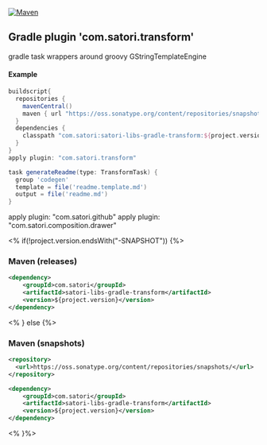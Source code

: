 [![Maven](https://img.shields.io/nexus/s/https/oss.sonatype.org/com.satori/satori-libs-gradle-transform.svg)](https://oss.sonatype.org/content/repositories/snapshots/com/satori/satori-libs-gradle-transform/${project.version}/)
## Gradle plugin 'com.satori.transform' 

gradle task wrappers around groovy GStringTemplateEngine

#### Example
```gradle
buildscript{
  repositories {
    mavenCentral()
    maven { url "https://oss.sonatype.org/content/repositories/snapshots"}
  }
  dependencies {
    classpath "com.satori:satori-libs-gradle-transform:${project.version}"
  }
}
apply plugin: "com.satori.transform"

task generateReadme(type: TransformTask) {
  group 'codegen'
  template = file('readme.template.md')
  output = file('readme.md')
}
```

apply plugin: "com.satori.github"
apply plugin: "com.satori.composition.drawer"

<% if(!project.version.endsWith("-SNAPSHOT")) {%>
### Maven (releases)
```xml
<dependency>
    <groupId>com.satori</groupId>
    <artifactId>satori-libs-gradle-transform</artifactId>
    <version>${project.version}</version>
</dependency>
```
<% } else {%>
### Maven (snapshots)
```xml
<repository>
  <url>https://oss.sonatype.org/content/repositories/snapshots/</url>
</repository>
```
```xml
<dependency>
    <groupId>com.satori</groupId>
    <artifactId>satori-libs-gradle-transform</artifactId>
    <version>${project.version}</version>
</dependency>
```
<% }%>
